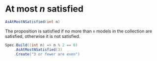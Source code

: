 # At most _n_ satisfied

```csharp
AsAtMostNSatisfied(int n)
```

The proposition is satisfied if no more than `n` models in the collection are satisfied, otherwise it is not
satisfied.

```csharp
Spec.Build((int n) => n % 2 == 0)
    .AsAtMostNSatisfied(3)
    .Create("3 or fewer are even")
```